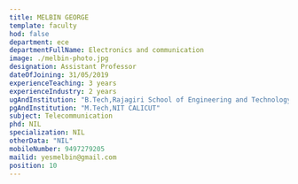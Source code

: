 ```yaml
---
title: MELBIN GEORGE
template: faculty
hod: false
department: ece
departmentFullName: Electronics and communication
image: ./melbin-photo.jpg
designation: Assistant Professor
dateOfJoining: 31/05/2019
experienceTeaching: 3 years
experienceIndustry: 2 years
ugAndInstitution: "B.Tech,Rajagiri School of Engineering and Technology."
pgAndInstitution: "M.Tech,NIT CALICUT"
subject: Telecommunication
phd: NIL
specialization: NIL
otherData: "NIL"
mobileNumber: 9497279205
mailid: yesmelbin@gmail.com
position: 10
---
```

